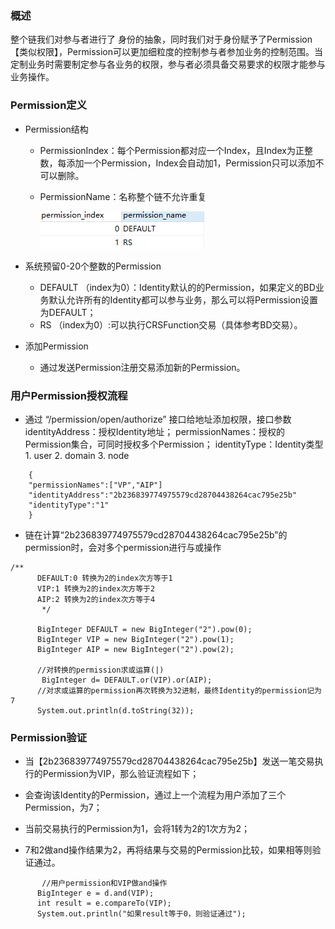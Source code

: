 ### **概述**

整个链我们对参与者进行了 身份的抽象，同时我们对于身份赋予了Permission【类似权限】，Permission可以更加细粒度的控制参与者参加业务的控制范围。当定制业务时需要制定参与各业务的权限，参与者必须具备交易要求的权限才能参与业务操作。

###  **Permission定义**

+ Permission结构

  + PermissionIndex：每个Permission都对应一个Index，且Index为正整数，每添加一个Permission，Index会自动加1，Permission只可以添加不可以删除。

  + PermissionName：名称整个链不允许重复

    ![image-20191113173215168](../images/design/permission/permission-data.png)


+ 系统预留0-20个整数的Permission
  + DEFAULT （index为0）：Identity默认的的Permission，如果定义的BD业务默认允许所有的Identity都可以参与业务，那么可以将Permission设置为DEFAULT；
  + RS （index为0）:可以执行CRSFunction交易（具体参考BD交易）。

+ 添加Permission
  + 通过发送Permission注册交易添加新的Permission。

### **用户Permission授权流程**

+ 通过 “/permission/open/authorize” 接口给地址添加权限，接口参数
identityAddress：授权Identity地址；
permissionNames：授权的Permission集合，可同时授权多个Permission；
identityType：Identity类型1. user 2. domain 3. node

~~~
    {
    "permissionNames":["VP","AIP"]
    "identityAddress":"2b236839774975579cd28704438264cac795e25b"
    "identityType":"1"
    }
~~~

+ 链在计算“2b236839774975579cd28704438264cac795e25b”的permission时，会对多个permission进行与或操作

~~~
/**
      DEFAULT:0 转换为2的index次方等于1
      VIP:1 转换为2的index次方等于2
      AIP:2 转换为2的index次方等于4
       */

      BigInteger DEFAULT = new BigInteger("2").pow(0);
      BigInteger VIP = new BigInteger("2").pow(1);
      BigInteger AIP = new BigInteger("2").pow(2);

      //对转换的permission求或运算(|)
       BigInteger d= DEFAULT.or(VIP).or(AIP);
      //对求或运算的permission再次转换为32进制，最终Identity的permission记为7
      System.out.println(d.toString(32));
~~~

  


### **Permission验证**

+ 当【2b236839774975579cd28704438264cac795e25b】发送一笔交易执行的Permission为VIP，那么验证流程如下；

+ 会查询该Identity的Permission，通过上一个流程为用户添加了三个Permission，为7；

+ 当前交易执行的Permission为1，会将1转为2的1次方为2；

+ 7和2做and操作结果为2，再将结果与交易的Permission比较，如果相等则验证通过。

~~~
       //用户permission和VIP做and操作
      BigInteger e = d.and(VIP);
      int result = e.compareTo(VIP);
      System.out.println("如果result等于0，则验证通过");
~~~

  